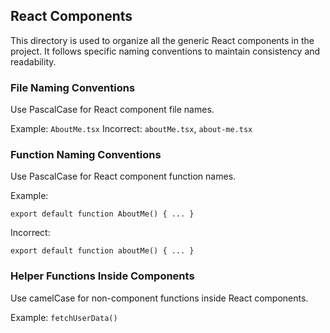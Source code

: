 ## React Components

This directory is used to organize all the generic React components in the project. It follows specific naming conventions to maintain consistency and readability.

### File Naming Conventions

Use PascalCase for React component file names.

Example: `AboutMe.tsx`
Incorrect: `aboutMe.tsx`, `about-me.tsx`

### Function Naming Conventions

Use PascalCase for React component function names.

Example:

```tsx
export default function AboutMe() { ... }
```

Incorrect:

```tsx
export default function aboutMe() { ... }
```

### Helper Functions Inside Components

Use camelCase for non-component functions inside React components.

Example: `fetchUserData()`
